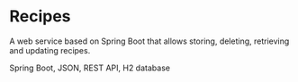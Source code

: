 # Recipes

 A web service based on Spring Boot that allows storing, deleting, retrieving and updating recipes.

Spring Boot, JSON, REST API, H2 database
